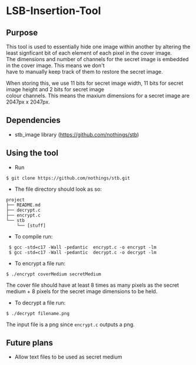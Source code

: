 # LSB-Insertion-Tool

## Purpose
This tool is used to essentially hide one image within another by altering the least signficant bit of each element of each pixel in the cover image.<br>
The dimensions and number of channels for the secret image is embedded in the cover image. This means we don't <br>
have to manually keep track of them to restore the secret image. <br>

When storing this, we use 11 bits for secret image width, 11 bits for secret image height and 2 bits for secret image <br>
colour channels. This means the maxium dimensions for a secret image are 2047px x 2047px.

## Dependencies
    
- stb_image library (https://github.com/nothings/stb)


## Using the tool

- Run 
```console 
$ git clone https://github.com/nothings/stb.git 
```
- The file directory should look as so:
``` 
project
├── README.md
├── decrypt.c
├── encrypt.c
└── stb
    └── [stuff]
```
- To compile run:
```console
 $ gcc -std=c17 -Wall -pedantic  encrypt.c -o encrypt -lm
 $ gcc -std=c17 -Wall -pedantic  decrypt.c -o decrypt -lm
```
- To encrypt a file run:
```console
$ ./encrypt coverMedium secretMedium
```
The cover file should have at least 8 times as many pixels as the 
secret medium + 8 pixels for the secret image dimensions to be held. 
- To decrypt a file run:
```console 
$ ./decrypt filename.png 
```
The input file is a png since `encrypt.c` outputs a png. 

## Future plans


- Allow text files to be used as secret medium 


